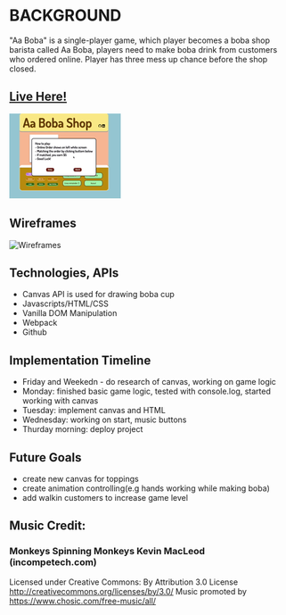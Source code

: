 # BACKGROUND

"Aa Boba" is a single-player game, which player becomes a boba shop barista called Aa Boba, players need to make boba drink from customers who ordered online.  Player has three mess up chance before the shop closed.

## [Live Here!](https://kayileung.github.io/Aa_Boba/)

![](dist/Aa_boba200.gif)

## Wireframes
![Wireframes](https://github.com/KayiLeung/Vanilla-JS/blob/main/Screen%20Shot%202022-02-10%20at%2009.34.20.png)


## Technologies, APIs
- Canvas API is used for drawing boba cup
- Javascripts/HTML/CSS
- Vanilla DOM Manipulation
- Webpack
- Github

## Implementation Timeline
- Friday and Weekedn - do research of canvas, working on game logic 
- Monday: finished basic game logic, tested with console.log, started working with canvas
- Tuesday: implement canvas and HTML
- Wednesday: working on start, music buttons
- Thurday morning: deploy project


## Future Goals
- create new canvas for toppings
- create animation controlling(e.g hands working while making boba)
- add walkin customers to increase game level



## Music Credit:
### Monkeys Spinning Monkeys Kevin MacLeod (incompetech.com)
Licensed under Creative Commons: By Attribution 3.0 License
http://creativecommons.org/licenses/by/3.0/
Music promoted by https://www.chosic.com/free-music/all/



